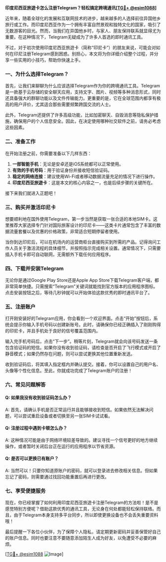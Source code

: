 **印度尼西亚旅遊卡怎么注册Telegram？轻松搞定跨境通讯[[TG💪+ @esim1088](https://t.me/s/esim1088)]**

近年来，随着全球化的发展和互联网技术的进步，越来越多的人选择前往异国他乡旅行或工作。而印度尼西亚作为一个拥有丰富自然景观和独特文化的国家，吸引了无数游客的目光。然而，当我们在异国他乡时，与家人、朋友保持联系就显得尤为重要。在这种情况下，Telegram无疑成为了许多人首选的即时通讯工具。

不过，对于初次使用印度尼西亚旅遊卡（简称“印尼卡”）的朋友来说，可能会对如何在印尼注册Telegram感到困惑。别担心，本文将为你详细介绍整个过程，并分享一些实用的小技巧，帮助你快速上手。

### 一、为什么选择Telegram？

首先，让我们来聊聊为什么应该选择Telegram作为你的跨境通讯工具。Telegram是一款基于云存储的安全聊天应用，支持文字、图片、视频等多种消息形式，同时还具备强大的群聊功能以及文件传输能力。更重要的是，它在全球范围内都享有极高的用户评价，尤其适合那些需要频繁跨国交流的人士。

此外，Telegram还提供了许多高级功能，比如加密聊天、自毁消息等隐私保护措施，确保用户的个人信息安全。因此，在决定使用哪种社交软件之前，请务必考虑这些因素。

### 二、准备工作

在开始注册之前，你需要准备以下几样东西：
1. **一部智能手机**：无论是安卓还是iOS系统都可以正常使用。
2. **有效的手机号码**：用于验证身份并接收短信验证码。
3. **稳定的网络连接**：建议使用Wi-Fi或者移动数据流量充足的情况下进行操作。
4. **印度尼西亚旅遊卡**：这是本文的核心内容之一，也是后续步骤的关键所在。

接下来我们就进入正题吧！

### 三、购买并激活印尼卡

想要顺利地在国外使用Telegram，第一步当然是获取一张合适的本地SIM卡。这里推荐大家选择专门针对国际旅客设计的印尼卡——这类卡片通常包含了丰富的数据流量套餐以及优惠的价格政策，非常适合短期停留者使用。

当你到达印尼后，可以在机场内的运营商柜台直接购买到所需的产品。记得询问工作人员关于激活流程的具体细节，并按照指示完成相关设置。通常情况下，只需要插入手机卡即可自动联网，无需额外下载任何应用程序。

### 四、下载并安装Telegram

无论你是通过Google Play Store还是Apple App Store下载Telegram客户端，都非常简单快捷。只需搜索“Telegram”关键词就能找到官方版本的应用程序图标。点击安装按钮之后，等待几秒钟就可以开始体验这款优秀的即时通讯平台了。

### 五、注册账户

打开刚安装好的Telegram应用，你会看到一个欢迎界面。点击“开始”按钮后，系统会提示你输入手机号码以创建新账号。此时，请确保你已经正确插入了刚刚购得的印尼卡，并且手机处于良好的信号覆盖范围内。

输入完手机号码后，点击“下一步”。稍等片刻，Telegram就会向该号码发送一条包含验证码的短信。如果你没有收到验证码，请检查是否开启了飞行模式或开启了静音模式；如果仍然存在问题，则可以尝试更换其他位置重新发送。

收到验证码后，将其填入指定框内并确认提交。接着，你可以设置自己的用户名、头像等个性化信息。至此，你就成功完成了Telegram账户的注册！

### 六、常见问题解答

#### Q: 如果我没有收到验证码怎么办？
A: 首先，请确认手机是否正常运行并且能够接收到短信。如果依然无法解决问题，可以尝试重启设备或者切换至另一张SIM卡试试看。

#### Q: 注册过程中遇到卡顿怎么办？
A: 这种情况可能是由于网络环境较差导致的。建议寻找一个信号更好的地方继续操作，或者暂时关闭后台正在运行的应用程序以节省资源。

#### Q: 是否可以更换已有账户？
A: 当然可以！只要你知道原账户的密码，就可以登录进去修改相关信息。但如果忘记了密码，则需要通过找回功能重置后再进行更改。

### 七、享受便捷服务

现在，你已经掌握了如何利用印度尼西亚旅遊卡注册Telegram的方法啦！是不是感觉特别方便呢？借助这款优秀的通讯工具，无论身在何处都能轻松保持联络。而且，由于Telegram本身支持多平台同步，所以即使更换设备也不会丢失重要资料哦！

最后提醒一下各位小伙伴，为了保障个人隐私，请定期更新密码并妥善保管好自己的账户信息。同时也要注意不要随意添加陌生人成为好友，以免遭受不必要的麻烦。

[[TG💪+ @esim1088](https://t.me/s/esim1088) ![Image](https://i.postimg.cc/4NQfJmqS/Snipaste-2025-05-13-00-14-12.png)]